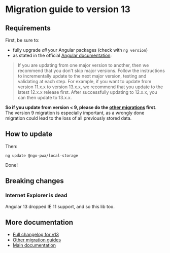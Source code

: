 # Migration guide to version 13

## Requirements

First, be sure to:
- fully upgrade *all* your Angular packages (check with `ng version`)
- as stated in the official [Angular documentation](https://angular.io/guide/releases):

> If you are updating from one major version to another, then we recommend that you don't skip major versions. Follow the instructions to incrementally update to the next major version, testing and validating at each step. For example, if you want to update from version 11.x.x to version 13.x.x, we recommend that you update to the latest 12.x.x release first. After successfully updating to 12.x.x, you can then update to 13.x.x.

**So if you update from version < 9, please do the [other migrations](../MIGRATION.md) first**.
The version 9 migration is especially important, as a wrongly done migration could lead to
the loss of all previously stored data.

## How to update

Then:

```
ng update @ngx-pwa/local-storage
```

Done!

## Breaking changes

### Internet Explorer is dead

Angular 13 dropped IE 11 support, and so this lib too.

## More documentation

- [Full changelog for v13](../CHANGELOG.md)
- [Other migration guides](../MIGRATION.md)
- [Main documentation](../README.md)
